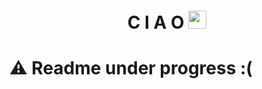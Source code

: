 <h1 align="center"> C I A O <img src="https://github.com/TheDudeThatCode/TheDudeThatCode/blob/master/Assets/Hi.gif" width="29px"></h1>
<h1> ⚠️ Readme under progress :( <h1>
<!-- <p>:wink:
  <img src="https://img.shields.io/badge/html5-%23E34F26.svg?style=for-the-badge&logo=html5&logoColor=white">
</p> -->
<!-- <p align=center>
  <img src="https://github-readme-streak-stats.herokuapp.com?user=udith51&theme=leafy&date_format=M%20j%5B%2C%20Y%5D" width=400px height=300px>
  &nbsp;&nbsp;
  <img src="https://github-readme-stats.vercel.app/api?username=udith51&show_icons=true&theme=dracula&count_private=true&hide=stars" width=460px height=300px>
</p>
<h3> Projects </h3>
<p style=style="display: flex; justify-content: space-evenly; flex-wrap: wrap;" align=center>
  <a href="https://github.com/udith51/Docsapp" >
    <img align="center" src="https://github-readme-stats.vercel.app/api/pin/?username=udith51&repo=Docsapp&theme=tokyonight"/>
  </a>
  <a href="https://github.com/udith51/ijrt">
    <img align="center" src="https://github-readme-stats.vercel.app/api/pin/?username=udith51&repo=ijrt&theme=tokyonight" />
  </a>
  <a href="https://github.com/udith51/revster">
    <img align="center" src="https://github-readme-stats.vercel.app/api/pin/?username=udith51&repo=revster&theme=tokyonight"/>
  </a>
</p>
  
<h3> Open Source Contribution</h3>
<p align=center>
  <a href="https://github.com/udith51/Student-portal">
    <img align="center" src="https://github-readme-stats.vercel.app/api/pin/?username=udith51&repo=Student-portal&theme=tokyonight" />
  </a>
</p>   -->
<!--
**udith51/udith51** is a ✨ _special_ ✨ repository because its `README.md` (this file) appears on your GitHub profile.

Here are some ideas to get you started:

- 🔭 I’m currently working on ...
- 🌱 I’m currently learning ...
- 👯 I’m looking to collaborate on ...
- 🤔 I’m looking for help with ...
- 💬 Ask me about ...
- 📫 How to reach me: ...
- 😄 Pronouns: ...
- ⚡ Fun fact: ...
-->
